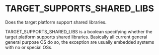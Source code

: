   

# TARGET_SUPPORTS_SHARED_LIBS  
Does the target platform support shared libraries.  

TARGET_SUPPORTS_SHARED_LIBS is a boolean specifying whether the target
platform supports shared libraries.  Basically all current general
general purpose OS do so, the exception are usually embedded systems
with no or special OSs.  

